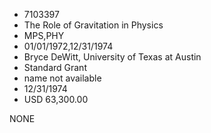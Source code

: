 * 7103397
* The Role of Gravitation in Physics
* MPS,PHY
* 01/01/1972,12/31/1974
* Bryce DeWitt, University of Texas at Austin
* Standard Grant
*   name not available
* 12/31/1974
* USD 63,300.00

NONE